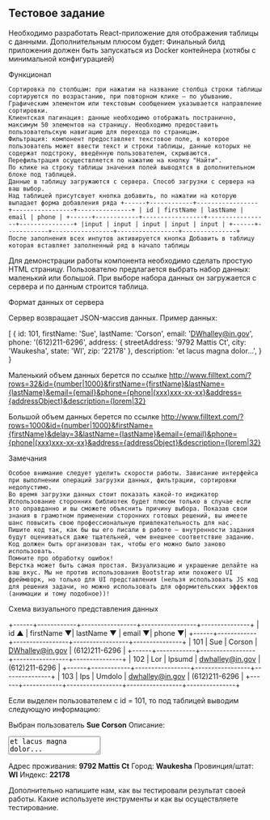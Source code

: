 ## Тестовое задание

Необходимо разработать React-приложение для отображения таблицы с данными. Дополнительным плюсом будет: Финальный билд приложения должен быть запускаться из Docker контейнера (хотябы с минимальной конфигурацией)

Функционал

    Сортировка по столбцам: при нажатии на название столбца строки таблицы сортируются по возрастанию, при повторном клике — по убыванию. Графическим элементом или текстовым сообщением указывается направление сортировки.
    Клиентская пагинация: данные необходимо отображать постранично, максимум 50 элементов на страницу. Необходимо предоставить пользовательскую навигацию для перехода по страницам.
    Фильтрация: компонент предоставляет текстовое поле, в которое пользователь может ввести текст и строки таблицы, данные которых не содержат подстроку, введённую пользователем, скрываются. Перефильтрация осуществляется по нажатию на кнопку "Найти".
    По клике на строку таблицы значения полей выводятся в дополнительном блоке под таблицей.
    Данные в таблицу загружаются с сервера. Способ загрузки с сервера на ваш выбор.
    Над таблицей присутсвует кнопка добавить, по нажатии на которую выпадает форма добавления ряда +------+------------+-----------------+-----------------+---------------+ | id | firstName | lastName | email | phone | +------+------------+-----------------+-----------------+---------------+ |input | input | input | input | input | +------+------------+-----------------+-----------------+---------------+
    После заполнения всех инпутов активируется кнопка Добавить в таблицу которая вставляет заполненный ряд в начало таблицы

Для демонстрации работы компонента необходимо сделать простую HTML страницу. Пользователю предлагается выбрать набор данных: маленький или большой. При выборе набора данных он загружается с сервера и по данным строится таблица.

Формат данных от сервера

Сервер возвращает JSON-массив данных. Пример данных:

[
	{
		id: 101,
		firstName: 'Sue',
		lastName: 'Corson',
		email: 'DWhalley@in.gov',
		phone: '(612)211-6296',
		address: {
			streetAddress: '9792 Mattis Ct',
			city: 'Waukesha',
			state: 'WI',
			zip: '22178'
		},
		description: 'et lacus magna dolor...',
	}
}

Маленький объем данных берется по ссылке http://www.filltext.com/?rows=32&id={number|1000}&firstName={firstName}&lastName={lastName}&email={email}&phone={phone|(xxx)xxx-xx-xx}&address={addressObject}&description={lorem|32}

Большой объем данных берется по ссылке http://www.filltext.com/?rows=1000&id={number|1000}&firstName={firstName}&delay=3&lastName={lastName}&email={email}&phone={phone|(xxx)xxx-xx-xx}&address={addressObject}&description={lorem|32}

Замечания

    Особое внимание следует уделить скорости работы. Зависание интерфейса при выполнении операций загрузки данных, фильтрации, сортировки недопустимо.
    Во время загрузки данных стоит показать какой-то индикатор
    Использование сторонних библиотек будет плюсом только в случае если это оправданно и вы сможете объяснить причину выбора. Показав свои знания в грамотном применении сторонних готовых решений, вы имеете шанс повысить свою профессиональную привлекательность для нас.
    Пишите код так, как бы вы его писали в работе — внутренности задания будут оцениваться даже тщательней, чем внешнее соответствие заданию. Код должен быть организован так, чтобы его можно было заново использовать.
    Помните про обработку ошибок!
    Верстка может быть самая простая. Визуализацию и украшение делайте на ваш вкус. Мы не против использования Bootstrap или похожего UI фреймворк, но только для UI представления (нельзя использовать JS код для решения задачи, но можно использовать для оформительских эффектов (анимации и тому подобное))!

Схема визуального представления данных

+------+------------+-----------------+-----------------+---------------+
| id ▲ | firstName ▼| lastName      ▼ | email          ▼| phone        ▼|
+------+------------+-----------------+-----------------+---------------+
| 101  | Sue        | Corson          | DWhalley@in.gov | (612)211-6296 |
+------+------------+-----------------+-----------------+---------------+
| 102  | Lor        | Ipsumd          | dwhalley@in.gov | (612)211-6296 |
+------+------------+-----------------+-----------------+---------------+
| 103  | Ips        | Umdolo          | dwhalley@in.gov | (612)211-6296 |
+------+------------+-----------------+-----------------+---------------+

Если выделен пользователем с id = 101, то под таблицей выводим следующую информацию:

Выбран пользователь <b>Sue Corson</b>
Описание:
<textarea>
et lacus magna dolor...
</textarea>
Адрес проживания: <b>9792 Mattis Ct</b>
Город: <b>Waukesha</b>
Провинция/штат: <b>WI</b>
Индекс: <b>22178</b>

Дополнительно напишите нам, как вы тестировали результат своей работы. Какие используете инструменты и как вы осуществляете тестирование.

